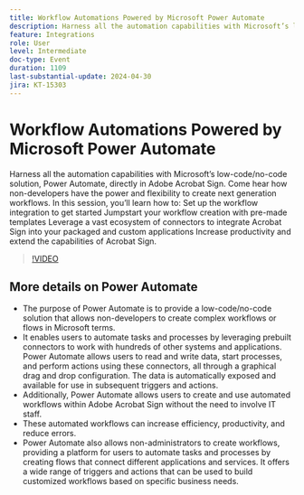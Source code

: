 ```yaml
---
title: Workflow Automations Powered by Microsoft Power Automate
description: Harness all the automation capabilities with Microsoft’s low-code/no-code solution, Power Automate, directly in Adobe Acrobat Sign. 
feature: Integrations
role: User
level: Intermediate
doc-type: Event
duration: 1109
last-substantial-update: 2024-04-30
jira: KT-15303
---
```


# Workflow Automations Powered by Microsoft Power Automate

Harness all the automation capabilities with Microsoft’s low-code/no-code solution, Power Automate, directly in Adobe Acrobat Sign. Come hear how non-developers have the power and flexibility to create next generation workflows. In this session, you’ll learn how to: Set up the workflow integration to get started Jumpstart your workflow creation with pre-made templates Leverage a vast ecosystem of connectors to integrate Acrobat Sign into your packaged and custom applications Increase productivity and extend the capabilities of Acrobat Sign.

>[!VIDEO](https://video.tv.adobe.com/v/3428194/?learn=on)

## More details on Power Automate

 * The purpose of Power Automate is to provide a low-code/no-code solution that allows non-developers to create complex workflows or flows in Microsoft terms.
 * It enables users to automate tasks and processes by leveraging prebuilt connectors to work with hundreds of other systems and applications. Power Automate allows users to read and write data, start processes, and perform actions using these connectors, all through a graphical drag and drop configuration. The data is automatically exposed and available for use in subsequent triggers and actions.
 * ​Additionally, Power Automate allows users to create and use automated workflows within Adobe Acrobat Sign without the need to involve IT staff.
 * These automated workflows can increase efficiency, productivity, and reduce errors.
 * Power Automate also allows non-administrators to create workflows, providing a platform for users to automate tasks and processes by creating flows that connect different applications and services. It offers a wide range of triggers and actions that can be used to build customized workflows based on specific business needs.


